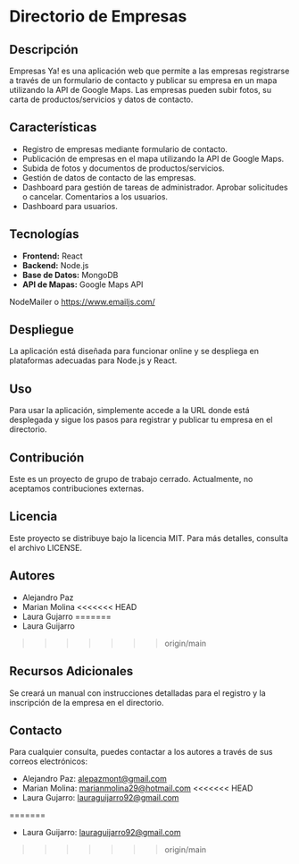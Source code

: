 # Directorio de Empresas

## Descripción

Empresas Ya! es una aplicación web que permite a las empresas registrarse a través de un formulario de contacto y publicar su empresa en un mapa utilizando la API de Google Maps. Las empresas pueden subir fotos, su carta de productos/servicios y datos de contacto.

## Características

- Registro de empresas mediante formulario de contacto.
- Publicación de empresas en el mapa utilizando la API de Google Maps.
- Subida de fotos y documentos de productos/servicios.
- Gestión de datos de contacto de las empresas.
- Dashboard para gestión de tareas de administrador. Aprobar solicitudes o cancelar. Comentarios a los usuarios.
- Dashboard para usuarios.

## Tecnologías

- **Frontend:** React
- **Backend:** Node.js
- **Base de Datos:** MongoDB
- **API de Mapas:** Google Maps API

NodeMailer o https://www.emailjs.com/

## Despliegue

La aplicación está diseñada para funcionar online y se despliega en plataformas adecuadas para Node.js y React.

## Uso

Para usar la aplicación, simplemente accede a la URL donde está desplegada y sigue los pasos para registrar y publicar tu empresa en el directorio. 

## Contribución

Este es un proyecto de grupo de trabajo cerrado. Actualmente, no aceptamos contribuciones externas.

## Licencia
Este proyecto se distribuye bajo la licencia MIT. Para más detalles, consulta el archivo LICENSE.

## Autores

- Alejandro Paz
- Marian Molina
<<<<<<< HEAD
- Laura Gujarro
=======
- Laura Guijarro
>>>>>>> origin/main

## Recursos Adicionales

Se creará un manual con instrucciones detalladas para el registro y la inscripción de la empresa en el directorio. 

## Contacto

Para cualquier consulta, puedes contactar a los autores a través de sus correos electrónicos:

- Alejandro Paz: alepazmont@gmail.com
- Marian Molina: marianmolina29@hotmail.com
<<<<<<< HEAD
- Laura Gujarro: lauraguijarro92@gmail.com
 
=======
- Laura Guijarro: lauraguijarro92@gmail.com
>>>>>>> origin/main
